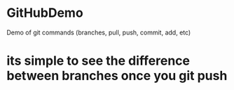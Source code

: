 # GitHubDemo
Demo of git commands (branches, pull, push, commit, add, etc)
# its simple to see the difference between branches once you git push
